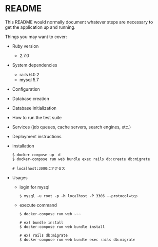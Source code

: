 # README

This README would normally document whatever steps are necessary to get the
application up and running.

Things you may want to cover:

* Ruby version
  * 2.7.0

* System dependencies
  * rails 6.0.2
  * mysql 5.7

* Configuration

* Database creation

* Database initialization

* How to run the test suite

* Services (job queues, cache servers, search engines, etc.)

* Deployment instructions

* Installation
  ```
  $ docker-compose up -d
  $ docker-compose run web bundle exec rails db:create db:migrate

  # localhost:3000にアクセス
  ```

* Usages
  * login for mysql
    ```
    $ mysql -u root -p -h localhost -P 3306 --protocol=tcp
    ```
  * execute command
    ```
    $ docker-compose run web ~~~

    # ex) bundle install
    $ docker-compose run web bundle install

    # ex) rails db:migrate
    $ docker-compose run web bundle exec rails db:migrate
    ```

